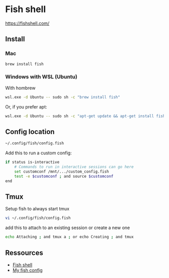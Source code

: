 # Fish shell

https://fishshell.com/

## Install 

### Mac

```sh
brew install fish
```

### Windows with WSL (Ubuntu)

With hombrew

```sh
wsl.exe -d Ubuntu -- sudo sh -c "brew install fish"
```

Or, if you prefer apt:

```sh
wsl.exe -d Ubuntu -- sudo sh -c "apt-get update && apt-get install fish"
```

## Config location

```sh
~/.config/fish/config.fish
```


Add this to run a custom config:
```sh
if status is-interactive
    # Commands to run in interactive sessions can go here
    set customconf /mnt/.../custom_config.fish
    test -e $customconf ; and source $customconf
end
```

## Tmux

Setup fish to always start tmux
  
```sh
vi ~/.config/fish/config.fish
```

add this to attach to an existing session or create a new one

```sh
echo Attaching ; and tmux a ; or echo Creating ; and tmux
```

## Ressources

- [Fish shell](https://fishshell.com/)
- [My fish config](../assets/fish/custom_config.fish)